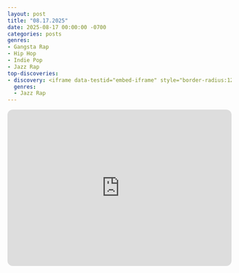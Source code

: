 ```yaml
---
layout: post
title: "08.17.2025"
date: 2025-08-17 00:00:00 -0700
categories: posts
genres:
- Gangsta Rap
- Hip Hop
- Indie Pop
- Jazz Rap
top-discoveries:
- discovery: <iframe data-testid="embed-iframe" style="border-radius:12px" src="https://open.spotify.com/embed/album/1p12OAWwudgMqfMzjMvl2a?utm_source=generator" width="100%" height="352" frameBorder="0" allowfullscreen="" allow="autoplay; clipboard-write; encrypted-media; fullscreen; picture-in-picture" loading="lazy"></iframe>
  genres:
  - Jazz Rap
---
```

<iframe data-testid="embed-iframe" style="border-radius:12px" src="https://open.spotify.com/embed/playlist/2xrWIcqEV2cgbyF8tcKlFQ?utm_source=generator" width="100%" height="352" frameBorder="0" allowfullscreen="" allow="autoplay; clipboard-write; encrypted-media; fullscreen; picture-in-picture" loading="lazy"></iframe>